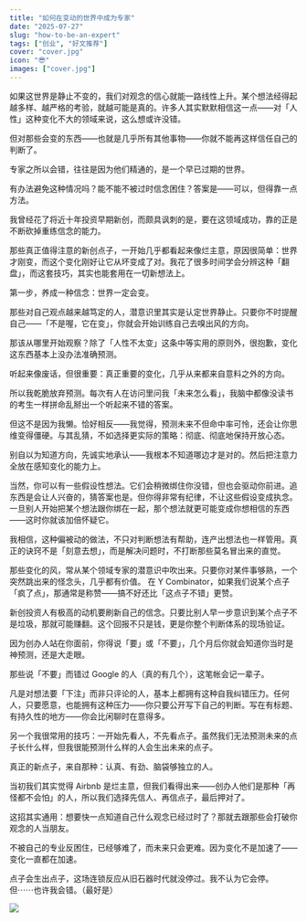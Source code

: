 ```yaml
---
title: "如何在变动的世界中成为专家"
date: "2025-07-27"
slug: "how-to-be-an-expert"
tags: ["创业", "好文推荐"]
cover: "cover.jpg"
icon: "😎"
images: ["cover.jpg"]
---
```

如果这世界是静止不变的，我们对观念的信心就能一路线性上升。某个想法经得起越多样、越严格的考验，就越可能是真的。许多人其实默默相信这一点——对「人性」这种变化不大的领域来说，这么想或许没错。



但对那些会变的东西——也就是几乎所有其他事物——你就不能再这样信任自己的判断了。



专家之所以会错，往往是因为他们精通的，是一个早已过期的世界。



有办法避免这种情况吗？能不能不被过时信念困住？答案是——可以，但得靠一点方法。



我曾经花了将近十年投资早期新创，而颇具讽刺的是，要在这领域成功，靠的正是不断砍掉重练信念的能力。



那些真正值得注意的新创点子，一开始几乎都看起来像烂主意，原因很简单：世界才刚变，而这个变化刚好让它从坏变成了对。我花了很多时间学会分辨这种「翻盘」，而这套技巧，其实也能套用在一切新想法上。



第一步，养成一种信念：世界一定会变。



那些对自己观点越来越笃定的人，潜意识里其实是认定世界静止。只要你不时提醒自己——「不是喔，它在变」，你就会开始训练自己去嗅出风的方向。



那该从哪里开始观察？除了「人性不太变」这条中等实用的原则外，很抱歉，变化这东西基本上没办法准确预测。



听起来像废话，但很重要：真正重要的变化，几乎从来都来自意料之外的方向。



所以我乾脆放弃预测。每次有人在访问里问我「未来怎么看」，我脑中都像没读书的考生一样拼命乱掰出一个听起来不错的答案。



但这不是因为我懒。恰好相反——我觉得，预测未来不但命中率可怜，还会让你思维变得僵硬。与其乱猜，不如选择更实际的策略：彻底、彻底地保持开放心态。



别自以为知道方向，先诚实地承认——我根本不知道哪边才是对的。然后把注意力全放在感知变化的能力上。



当然，你可以有一些假设性想法。它们会稍微绑住你没错，但也会驱动你前进。追东西是会让人兴奋的，猜答案也是。但你得非常有纪律，不让这些假设变成执念。
一旦别人开始把某个想法跟你绑在一起，那个想法就更可能变成你想相信的东西——这时你就该加倍怀疑它。



我相信，这种偏被动的做法，不只对判断想法有帮助，连产出想法也一样管用。真正的诀窍不是「刻意去想」，而是解决问题时，不打断那些莫名冒出来的直觉。



那些变化的风，常从某个领域专家的潜意识中吹出来。只要你对某件事够熟，一个突然跳出来的怪念头，几乎都有价值。
在 Y Combinator，如果我们说某个点子「疯了点」，那通常是称赞——搞不好还比「这点子不错」更赞。



新创投资人有极高的动机要刷新自己的信念。只要比别人早一步意识到某个点子不是垃圾，那就可能赚翻。这个回报不只是钱，更是你整个判断体系的现场验证。



因为创办人站在你面前，你得说「要」或「不要」，几个月后你就会知道你当时是神预测，还是大走眼。



那些说「不要」而错过 Google 的人（真的有几个），这笔帐会记一辈子。



凡是对想法要「下注」而非只评论的人，基本上都拥有这种自我纠错压力。任何人，只要愿意，也能拥有这种压力——你只要公开写下自己的判断。写在有标题、有持久性的地方——你会比闲聊时在意得多。



另一个我很常用的技巧：一开始先看人，不先看点子。虽然我们无法预测未来的点子长什么样，但我很能预测什么样的人会生出未来的点子。



真正的新点子，来自那种：认真、有劲、脑袋够独立的人。



当初我们其实觉得 Airbnb 是烂主意，但我们看得出来——创办人他们是那种「再怪都不会怕」的人，所以我们选择先信人、再信点子，最后押对了。



这招其实通用：想要快一点知道自己什么观念已经过时了？那就去跟那些会打破你观念的人当朋友。



不被自己的专业反困住，已经够难了，而未来只会更难。因为变化不是加速了——变化一直都在加速。



点子会生出点子，这场连锁反应从旧石器时代就没停过。我不认为它会停。
但⋯⋯也许我会错。（最好是）




![](https://prod-files-secure.s3.us-west-2.amazonaws.com/112d0858-5090-4d34-a606-b75eb8d65fd2/46476355-9cf3-4e99-9b7a-3531bc426380/1000202064.png?X-Amz-Algorithm=AWS4-HMAC-SHA256&X-Amz-Content-Sha256=UNSIGNED-PAYLOAD&X-Amz-Credential=ASIAZI2LB4665OGWHGX4%2F20250804%2Fus-west-2%2Fs3%2Faws4_request&X-Amz-Date=20250804T114742Z&X-Amz-Expires=3600&X-Amz-Security-Token=IQoJb3JpZ2luX2VjEAwaCXVzLXdlc3QtMiJGMEQCIGF%2BdbUkfKG%2FgO%2FCAOSg9r0TjT4VVIi7VfJ6%2BqevRUOgAiBDrz0DmQko8jLkfs0paEZGdFbPbkZnxBBRqONsqsoWmyr%2FAwhFEAAaDDYzNzQyMzE4MzgwNSIMSqgPsZJUaDdJUjS1KtwD%2F0AS0B%2BA3hIXXyE3uF3kW94MZyquMFvZuN5HQ%2FIvbNsmk1rLdyCFIBrtIuPEzT692cHSpyWHBSJyeJR%2BBB1MurY01UBI8thTdFGkMONgJnSrMft4MQ0YcOOcYP9azZoQ06%2BmEW5gFdGW9eBZAoaJN9zrp2ukJTMVzHQAeXYl5TJ9aYygsdObSV5en0pevpsU5eO0eSpFt86xMujgFF5F7A0csZvWf%2BKJkjclIukdRPmWmzNm5QVqaifaqyIleQr19ZavtZwhynya7b7TJjwCQW60BDC7%2FAy2In6quttuGRQonmklJqY20hYHJ%2BAuyUFIN2iPvoA%2Boo5%2FC3fskRvgRfpaQKuFxZwmiZ9gUaG4ZdFMYKIRQC03nV3BIoG%2Bp1%2F5CfW50pH3rlXTDUES9bMxcVbO9z9iGzCA1HhR7wzYLxT8sYrDD57uZuoYJPjJI3kwKCea09erbmqA%2BJdFdv0UtxyDCK%2FlP3TrhoggyrrGYZr4%2Fht8dPdH295j7id3FWv3eoDYrVzWSr2h1m1Jhbj3IhjI5yDlgUTwr8beNHcTwghzrSbcs%2Fk5kKha6DKiliKeCtMqfHSv5ExOiqkK872YNbZ80tgvV54I372ubfjMZGvI%2Ftdgmym%2B%2FnkPRocw5LHCxAY6pgHPovNf6U1I2N3zFjwkfT98%2FHTgFPWRk2Or1TFQHfTsXlU3Dc1gWjWVsLQv%2FB72p0pcjVAJtNm3CrLwRmBQZd85G36dVVk4Iw%2BG03Wkrw21dHl9QOGCYQrPdV4zTpj6kFqwvSWI4gUoVggHox40ClCi9wId5DMi3p4aKOD8sH%2FPLNuhv8O4L%2FBkz9gh5izxMBnB4WxaCkY22yheGFNYvNdOfPHx391C&X-Amz-Signature=2786824a983058db7f95da856d022fe858786f8d31cac089de6e7bd782414ba9&X-Amz-SignedHeaders=host&x-amz-checksum-mode=ENABLED&x-id=GetObject)

